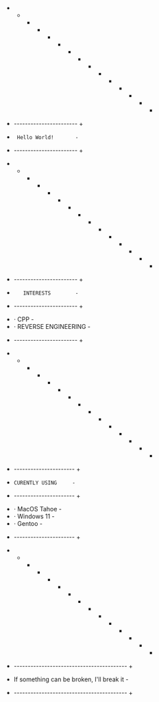 + - + - + - + - + - + - + - +
                            
+ ----------------------- +
-      Hello World!       -
+ ----------------------- +

+ - + - + - + - + - + - + - +

+ ----------------------- +
-        INTERESTS        -
+ ----------------------- +
- · CPP                   -
- · REVERSE ENGINEERING   -
+ ----------------------- +

+ - + - + - + - + - + - + - +

+ ---------------------- +
-     CURENTLY USING     -
+ ---------------------- +
- · MacOS Tahoe          -
- · Windows 11           -
- · Gentoo               -
+ ---------------------- +

+ - + - + - + - + - + - + - +

+ ----------------------------------------- +
- If something can be broken, I'll break it -
+ ----------------------------------------- +
